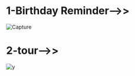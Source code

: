 # 1-Birthday Reminder-->>
![Capture](https://user-images.githubusercontent.com/49594744/119235306-a5024080-bb53-11eb-8d3e-81a3f0078817.PNG)
# 2-tour-->>
![y](https://user-images.githubusercontent.com/49594744/119515360-9a37ed80-bd97-11eb-944c-68e36a4b51be.PNG)


